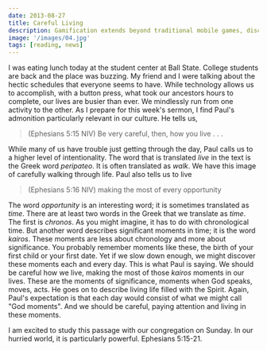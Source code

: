 ```yaml
---
date: 2013-08-27
title: Careful Living
description: Gamification extends beyond traditional mobile games, discovering innovative strategies to incorporate game-like elements into non-gaming apps for enhanced
image: '/images/04.jpg'
tags: [reading, news]
---
```


I was eating lunch today at the student center at Ball State. College students are back and the place was buzzing. My friend and I were talking about the hectic schedules that everyone seems to have. While technology allows  us to accomplish, with a button press, what took our ancestors hours to complete, our lives are busier than ever. We mindlessly run from one activity to the other. As I prepare for this week's sermon, I find Paul's admonition particularly relevant in our culture. He tells us,

>(Ephesians 5:15 NIV) Be very careful, then, how you live . . .

While many of us have trouble just getting through the day, Paul calls us to a higher level of intentionality. The word that is translated *live* in the text is the Greek word *peripateo*. It is often translated as *walk*. We have this image of carefully walking through life. Paul also tells us to live

>(Ephesians 5:16 NIV) making the most of every opportunity

The word *opportunity* is an interesting word; it is sometimes translated as *time*. There are at least two words in the Greek that we translate as *time*. The first is *chronos*. As you might imagine, it has to do with chronological time. But another word describes significant moments in time; it is the word *kairos*. These moments are less about chronology and more about significance. You probably remember moments like these, the birth of your first child or your first date. Yet if we slow down enough, we might discover these moments each and every day. This is what Paul is saying. We should be careful how we live, making the most of those *kairos* moments in our lives. These are the moments of significance, moments when God speaks, moves, acts. He goes on to describe living life filled with the Spirit. Again, Paul's expectation is that each day would consist of what we might call "God moments". And we should be careful, paying attention and living in these moments.

I am excited to study this passage with our congregation on Sunday. In our hurried world, it is particularly powerful. Ephesians 5:15-21.

